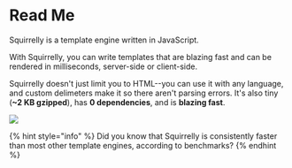 # Read Me

Squirrelly is a template engine written in JavaScript.

With Squirrelly, you can write templates that are blazing fast and can be rendered in milliseconds, server-side or client-side.

Squirrelly doesn't just limit you to HTML--you can use it with any language, and custom delimeters make it so there aren't parsing errors. It's also tiny \(**~2 KB gzipped**\), has **0 dependencies**, and is **blazing fast**.

![](https://img.shields.io/bundlephobia/minzip/squirrelly.svg)

{% hint style="info" %}
Did you know that Squirrelly is consistently faster than most other template engines, according to benchmarks?
{% endhint %}



